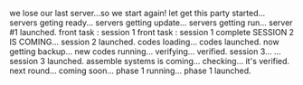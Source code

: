 we lose our last server...so we start again!
let get this party started...
servers geting ready...
servers getting update...
servers getting run...
server #1 launched.
front task : session 1
front task : session 1 complete
SESSION 2 IS COMING...
session 2 launched.
codes loading...
codes launched.
now getting backup...
new codes running...
verifying...
verified.
session 3...
...
session 3 launched.
assemble systems
is coming...
checking...
it's verified.
next round...
coming soon...
phase 1 running...
phase 1 launched.
